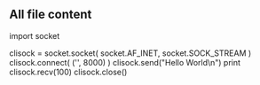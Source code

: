## All file content
import socket

clisock = socket.socket( socket.AF_INET, socket.SOCK_STREAM )
clisock.connect( ('', 8000) )
clisock.send("Hello World\n")
print clisock.recv(100)
clisock.close()



